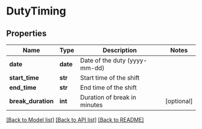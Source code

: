 # DutyTiming

## Properties
Name | Type | Description | Notes
------------ | ------------- | ------------- | -------------
**date** | **date** | Date of the duty (yyyy-mm-dd) | 
**start_time** | **str** | Start time of the shift | 
**end_time** | **str** | End time of the shift | 
**break_duration** | **int** | Duration of break in minutes | [optional] 

[[Back to Model list]](../README.md#documentation-for-models) [[Back to API list]](../README.md#documentation-for-api-endpoints) [[Back to README]](../README.md)


